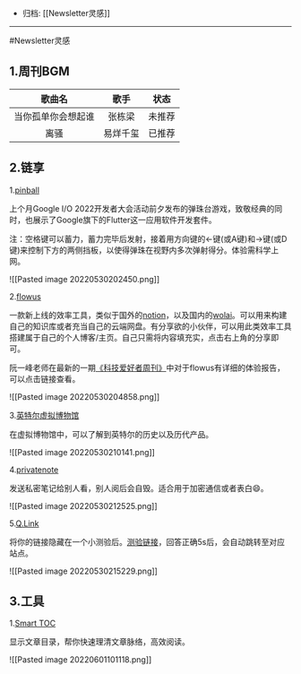 - 归档: [[Newsletter灵感]]
---

#Newsletter灵感 

## 1.周刊BGM

|       歌曲名       |  歌手  |  状态  |
|:------------------:|:------:|:------:|
| 当你孤单你会想起谁 | 张栋梁 | 未推荐 |
| 离骚                   |    易烊千玺    |      已推荐  |


## 2.链享

1.[pinball](https://pinball.flutter.dev/#/)

上个月Google I/O 2022开发者大会活动前夕发布的弹珠台游戏，致敬经典的同时，也展示了Google旗下的Flutter这一应用软件开发套件。

注：空格键可以蓄力，蓄力完毕后发射，接着用方向键的←键(或A键)和→键(或D键)来控制下方的两侧挡板，以使得弹珠在视野内多次弹射得分。体验需科学上网。

![[Pasted image 20220530202450.png]]

2.[flowus](https://flowus.cn/product)

一款新上线的效率工具，类似于国外的[notion](https://www.notion.so/zh-cn)，以及国内的[wolai](https://www.wolai.com/)。可以用来构建自己的知识库或者充当自己的云端网盘。有分享欲的小伙伴，可以用此类效率工具搭建属于自己的个人博客/主页。自己只需将内容填充实，点击右上角的分享即可。

阮一峰老师在最新的一期[《科技爱好者周刊》](https://www.ruanyifeng.com/blog/2022/05/weekly-issue-208.html)中对于flowus有详细的体验报告，可以点击链接查看。

![[Pasted image 20220530204858.png]]


3.[英特尔虚拟博物馆](https://virtualmuseum.intel.com/#)

在虚拟博物馆中，可以了解到英特尔的历史以及历代产品。

![[Pasted image 20220530210141.png]]

4.[privatenote](https://privnote.com/)

发送私密笔记给别人看，别人阅后会自毁。适合用于加密通信或者表白😄。

![[Pasted image 20220530212525.png]]

5.[Q.Link](https://q-link.minung.dev/)

将你的链接隐藏在一个小测验后。[测验链接](https://q-link.minung.dev/links/6294cbf624dea1655c28d9f7)，回答正确5s后，会自动跳转至对应站点。

![[Pasted image 20220530215229.png]]

## 3.工具

1.[Smart TOC](https://www.wolai.com/mEcdTMByTebwjh18SNhdPc)

显示文章目录，帮你快速理清文章脉络，高效阅读。

![[Pasted image 20220601101118.png]]
